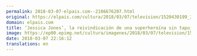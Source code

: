 ```yaml
---
permalink: 2018-03-07-elpais.com--2106676207.html
original: https://elpais.com/cultura/2018/03/07/television/1520430199_356872.html#?ref=rss&format=simple&link=link
domain: elpais.com
title: ‘Jessica Jones’, la reivindicación de una superheroína sin tapujos
image: https://ep00.epimg.net/cultura/imagenes/2018/03/07/television/1520430199_356872_1520432358_rrss_normal.jpg
date: 2018-03-07 22:16:12
translations: en
---
```


